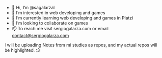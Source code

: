 - 👋 Hi, I’m @sagalarzal
- 👀 I’m interested in web developing and games
- 🌱 I’m currently learning web developing and games in Platzi
- 💞️ I’m looking to collaborate on games
- 📫 To reach me visit sergiogalarza.com or email contact@sergiogalarza.com

I will be uploading Notes from mi studies as repos, and my actual repos will be highlighted. :3

